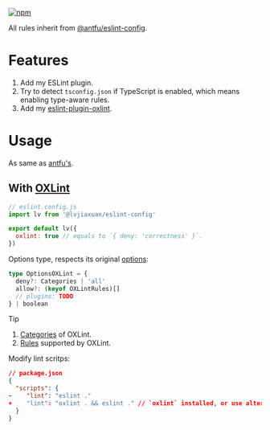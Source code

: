 [![npm](https://img.shields.io/npm/v/@lvjiaxuan/eslint-config)](https://www.npmjs.com/package/@lvjiaxuan/eslint-config)

All rules inherit from [@antfu/eslint-config](https://github.com/antfu/eslint-config).

# Features
1. Add my ESLint plugin.
2. Try to detect `tsconfig.json` if TypeScript is enabled, which means enabling type-aware rules.
3. Add my [eslint-plugin-oxlint](./packages/eslint-plugin-oxlint/README.md).

# Usage

As same as [antfu's](https://github.com/antfu/eslint-config).

## With [OXLint](https://github.com/oxc-project/oxc#-linter)

```js
// eslint.config.js
import lv from '@lvjiaxuan/eslint-config'

export default lv({
  oxlint: true // equals to `{ deny: 'correctness' }`.
})
```

Options type, respects its original [options](https://oxc-project.github.io/docs/guide/usage/linter.html#useful-options):
<!-- eslint-skip -->
```ts
type OptionsOXLint = {
  deny?: Categories | 'all'
  allow?: (keyof OXLintRules)[]
  // plugins: TODO
} | boolean
```

> [!Tip]
> 1. [Categories](https://github.com/oxc-project/oxc/blob/2beacd3f4d2707ab64ff98bf05462673e9993b71/crates/oxc_linter/src/rule.rs#L37) of OXLint.
> 2. [Rules](https://github.com/oxc-project/oxc/tree/main/crates/oxc_linter/src/rules) supported by OXLint.

Modify lint scritps:
```json
// package.json
{
  "scripts": {
-    "lint": "eslint ."
+    "lint": "oxlint . && eslint ." // `oxlint` installed, or use alternative `npx oxlint` .
  }
}
```
